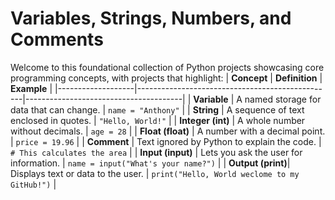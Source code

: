 # **Variables, Strings, Numbers, and Comments**
Welcome to this foundational collection of Python projects showcasing core programming concepts, with projects that highlight: 
| **Concept**       | **Definition**                                   | **Example**                          |
|-------------------|-------------------------------------------------|---------------------------------------|
| **Variable**      | A named storage for data that can change.       | `name = "Anthony"`                   |
| **String**        | A sequence of text enclosed in quotes.          | `"Hello, World!"`                    |
| **Integer (int)** | A whole number without decimals.                | `age = 28`                           |
| **Float (float)** | A number with a decimal point.                  | `price = 19.96`                      |
| **Comment**       | Text ignored by Python to explain the code.     | `# This calculates the area`         |
| **Input (input)** | Lets you ask the user for information.          | `name = input("What's your name?")`  |
| **Output (print)**| Displays text or data to the user.              | `print("Hello, World weclome to my GitHub!")`             |
